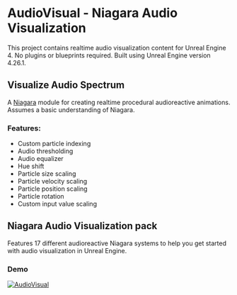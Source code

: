 # AudioVisual - Niagara Audio Visualization

This project contains realtime audio visualization content for Unreal Engine 4. No plugins or blueprints required. Built using Unreal Engine version 4.26.1.

## Visualize Audio Spectrum

A [Niagara](https://docs.unrealengine.com/en-US/RenderingAndGraphics/Niagara/index.html) module for creating realtime procedural audioreactive animations. Assumes a basic understanding of Niagara.

### Features:

- Custom particle indexing
- Audio thresholding
- Audio equalizer
- Hue shift
- Particle size scaling
- Particle velocity scaling
- Particle position scaling
- Particle rotation
- Custom input value scaling

## Niagara Audio Visualization pack

Features 17 different audioreactive Niagara systems to help you get started with audio visualization in Unreal Engine.

### Demo 
[![AudioVisual](http://img.youtube.com/vi/b1e0I4jdkNE/0.jpg)](http://www.youtube.com/watch?v=b1e0I4jdkNE "AudioVisual")